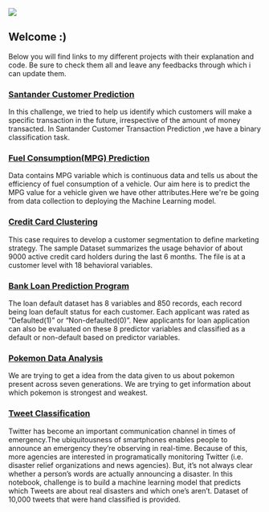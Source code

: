 ![](https://github.com/Deepakit/Projects_list/blob/main/Image/1_OlgqUIhvl5-9dZISlZ2-yQ.jpeg)
## Welcome :)

Below you will find links to my different projects with their explanation and code. Be sure to check them all and leave any feedbacks through which i can update them.

### [Santander Customer Prediction](https://deepakit.github.io/Santander-Customer-Prediction)
In this challenge, we tried to help us identify which customers will make a specific transaction in the future, irrespective of the amount of money transacted. 
In Santander Customer Transaction Prediction ,we have a binary classification task.

### [Fuel Consumption(MPG) Prediction](https://deepakit.github.io/Fuel_Consumption_MPG_Prediction)

Data contains MPG variable which is continuous data and tells us about the efficiency of fuel consumption of a vehicle.
Our aim here is to predict the MPG value for a vehicle given we have other attributes.Here we're be going from data collection to deploying the Machine Learning model.

### [Credit Card Clustering](https://deepakit.github.io/Credit_card_clustering)

This case requires to develop a customer segmentation to define marketing strategy. The
sample Dataset summarizes the usage behavior of about 9000 active credit card holders during the last 6 months. The file is at a customer level with 18 behavioral variables.

### [Bank Loan Prediction Program](https://deepakit.github.io/Bank-Loan/)

The loan default dataset has 8 variables and 850 records, each record being loan default status for each customer. Each applicant was rated as “Defaulted(1)” or “Non-defaulted(0)”. New applicants for loan application can also be evaluated on these 8 predictor variables and classified as a default or non-default based on predictor variables.

### [Pokemon Data Analysis](https://deepakit.github.io/Pokemon_Data_Analysis)

We are trying to get a idea from the data given to us about pokemon present across seven generations.
We are trying to get information about which pokemon is strongest and weakest.


### [Tweet Classification]( https://deepakit.github.io/Disaster-Tweet-Classification)

Twitter has become an important communication channel in times of emergency.The ubiquitousness of smartphones enables people to announce an emergency they’re observing in real-time. Because of this, more agencies are interested in programatically monitoring Twitter (i.e. disaster relief organizations and news agencies).
But, it’s not always clear whether a person’s words are actually announcing a disaster. In this notebook, challenge is to build a machine learning model that predicts which Tweets are about real disasters and which one’s aren’t. Dataset of 10,000 tweets that were hand classified is provided.
